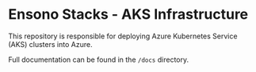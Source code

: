 # Ensono Stacks - AKS Infrastructure

This repository is responsible for deploying Azure Kubernetes Service (AKS) clusters into Azure.

Full documentation can be found in the `/docs` directory.